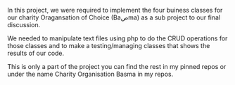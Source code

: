 In this project, we were required to implement the four buiness classes for our charity Oragansation of Choice (Baصma) as a sub project to our final discussion.

We needed to manipulate text files using php to do the CRUD operations for those classes and to make a testing/managing classes that shows the results of our code.

This is only a part of the project you can find the rest in my pinned repos or under the name Charity Organisation Basma in my repos.
